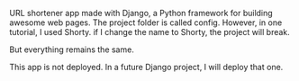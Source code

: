 URL shortener app made with Django, a Python framework for building awesome web pages.
The project folder is called config. However, in one tutorial, I used Shorty. if I
change the name to Shorty, the project will break.

But everything remains the same.

This app is not deployed. In a future Django project, I will deploy that one.
